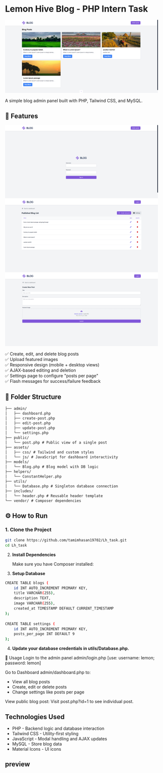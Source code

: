 <!-- @format -->

# Lemon Hive Blog - PHP Intern Task

![Home Page](https://github.com/tamimhasan19702/Lh_task/blob/main/public/assets/images/preview_1.png)

A simple blog admin panel built with PHP, Tailwind CSS, and MySQL.

## 📌 Features

![Login Page](https://github.com/tamimhasan19702/Lh_task/blob/main/public/assets/images/preview_2.png)
![Admin Panel](https://github.com/tamimhasan19702/Lh_task/blob/main/public/assets/images/preview_3.png)
![create post](https://github.com/tamimhasan19702/Lh_task/blob/main/public/assets/images/preview_4.png)

✅ Create, edit, and delete blog posts  
✅ Upload featured images  
✅ Responsive design (mobile + desktop views)  
✅ AJAX-based editing and deletion  
✅ Settings page to configure "posts per page"  
✅ Flash messages for success/failure feedback

## 📁 Folder Structure

```
├── admin/
│   ├── dashboard.php
│   ├── create-post.php
│   ├── edit-post.php
│   ├── update-post.php
│   └── settings.php
├── public/
│   └── post.php # Public view of a single post
├── assets/
│   ├── css/ # Tailwind and custom styles
│   └── js/ # JavaScript for dashboard interactivity
├── models/
│   └── Blog.php # Blog model with DB logic
├── helpers/
│   └── ConstantHelper.php
├── utils/
│   └── Database.php # Singleton database connection
├── includes/
│   └── header.php # Reusable header template
└── vendor/ # Composer dependencies
```

## ⚙️ How to Run

### 1. Clone the Project

```bash
git clone https://github.com/tamimhasan19702/Lh_task.git
cd Lh_task
```

2. **Install Dependencies**

   Make sure you have Composer installed:

3. **Setup Database**

```bash
CREATE TABLE blogs (
    id INT AUTO_INCREMENT PRIMARY KEY,
    title VARCHAR(255),
    description TEXT,
    image VARCHAR(255),
    created_at TIMESTAMP DEFAULT CURRENT_TIMESTAMP
);

CREATE TABLE settings (
    id INT AUTO_INCREMENT PRIMARY KEY,
    posts_per_page INT DEFAULT 9
);

```

4. **Update your database credentials in utils/Database.php.**

🚀 Usage
Login to the admin panel admin/login.php [use: username: lemon; password: lemon]

Go to Dashboard admin/dashboard.php to:

- View all blog posts
- Create, edit or delete posts
- Change settings like posts per page

View public blog post:
Visit post.php?id=1 to see individual post.

## Technologies Used

- PHP - Backend logic and database interaction
- Tailwind CSS - Utility-first styling
- JavaScript - Modal handling and AJAX updates
- MySQL - Store blog data
- Material Icons - UI icons

## preview
